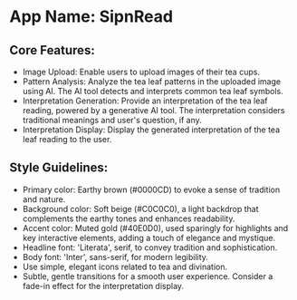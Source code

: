 # **App Name**: SipnRead

## Core Features:

- Image Upload: Enable users to upload images of their tea cups.
- Pattern Analysis: Analyze the tea leaf patterns in the uploaded image using AI. The AI tool detects and interprets common tea leaf symbols.
- Interpretation Generation: Provide an interpretation of the tea leaf reading, powered by a generative AI tool. The interpretation considers traditional meanings and user's question, if any.
- Interpretation Display: Display the generated interpretation of the tea leaf reading to the user.

## Style Guidelines:

- Primary color: Earthy brown (#0000CD) to evoke a sense of tradition and nature.
- Background color: Soft beige (#C0C0C0), a light backdrop that complements the earthy tones and enhances readability.
- Accent color: Muted gold (#40E0D0), used sparingly for highlights and key interactive elements, adding a touch of elegance and mystique.
- Headline font: 'Literata', serif, to convey tradition and sophistication.
- Body font: 'Inter', sans-serif, for modern legibility.
- Use simple, elegant icons related to tea and divination.
- Subtle, gentle transitions for a smooth user experience. Consider a fade-in effect for the interpretation display.
